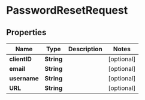 
# PasswordResetRequest

## Properties
Name | Type | Description | Notes
------------ | ------------- | ------------- | -------------
**clientID** | **String** |  |  [optional]
**email** | **String** |  |  [optional]
**username** | **String** |  |  [optional]
**URL** | **String** |  |  [optional]



